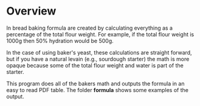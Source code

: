 # Overview

In bread baking formula are created by calculating everything as a percentage of the total flour weight.  For example, if the total flour weight is 1000g then 50% hydration would be 500g.

In the case of using baker's yeast, these calculations are straight forward, but if you have a natural levain (e.g., sourdough starter) the math is more opaque because some of the total flour weight and water is part of the starter.

This program does all of the bakers math and outputs the formula in an easy to read PDF table.  The folder __formula__ shows some examples of the output.
